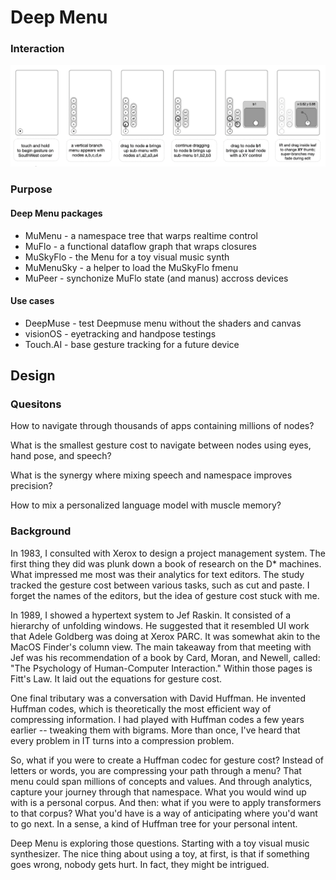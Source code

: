 # Deep Menu 

### Interaction
![Diagram](/Resouces/Interaction.png)

### Purpose

#### Deep Menu packages

+ MuMenu - a namespace tree that warps realtime control
+ MuFlo - a functional dataflow graph that wraps closures
+ MuSkyFlo - the Menu for a toy visual music synth
+ MuMenuSky - a helper to load the MuSkyFlo fmenu
+ MuPeer - synchonize MuFlo state (and manus) accross devices

#### Use cases 

+ DeepMuse - test Deepmuse menu without the shaders and canvas
+ visionOS - eyetracking and handpose testings
+ Touch.AI - base gesture tracking for a future device

## Design 

### Quesitons

How to navigate through thousands of apps containing millions of nodes?

What is the smallest gesture cost to navigate between nodes using eyes, hand pose, and speech?

What is the synergy where mixing speech and namespace improves precision?

How to mix a personalized language model with muscle memory?

### Background

In 1983, I consulted with Xerox to design a project management system. The first thing they did was plunk down a book of research on the D* machines. What impressed me most was their analytics for text editors. The study tracked the gesture cost between various tasks, such as cut and paste. I forget the names of the editors, but the idea of gesture cost stuck with me.

In 1989, I showed a hypertext system to Jef Raskin. It consisted of a hierarchy of unfolding windows. He suggested that it resembled UI work that Adele Goldberg was doing at Xerox PARC. It was somewhat akin to the MacOS Finder's column view. The main takeaway from that meeting with Jef was his recommendation of a book by Card, Moran, and Newell, called: "The Psychology of Human-Computer Interaction." Within those pages is Fitt's Law. It laid out the equations for gesture cost.

One final tributary was a conversation with David Huffman. He invented Huffman codes, which is theoretically the most efficient way of compressing information. I had played with Huffman codes a few years earlier -- tweaking them with bigrams. More than once, I've heard that every problem in IT turns into a compression problem.

So, what if you were to create a Huffman codec for gesture cost? Instead of letters or words, you are compressing your path through a menu? That menu could span millions of concepts and values. And through analytics, capture your journey through that namespace. What you would wind up with is a personal corpus. And then: what if you were to apply transformers to that corpus? What you'd have is a way of anticipating where you'd want to go next. In a sense, a kind of Huffman tree for your personal intent.

Deep Menu is exploring those questions. Starting with a toy visual music synthesizer. The nice thing about using a toy, at first, is that if something goes wrong, nobody gets hurt. In fact, they might be intrigued.
